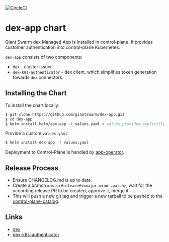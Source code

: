 [![CircleCI](https://circleci.com/gh/giantswarm/dex-app.svg?style=shield&circle-token=7552290f91277c20801ee5bf7ff8c754a9f59d6d)](https://circleci.com/gh/giantswarm/dex-app)

# dex-app chart

Giant Swarm dex Managed App is installed in control-plane.
It provides customer authentication into control-plane Kubernetes.

`dex-app` consists of two components:
  - `dex` - cluster issuer
  - `dex-k8s-authenticator` - dex client, which simplifies token generation towards `dex` connectors.

## Installing the Chart

To install the chart locally:

```bash
$ git clone https://github.com/giantswarm/dex-app.git
$ cd dex-app
$ helm install helm/dex-app -f values.yaml # values provided explicitly
```

Provide a custom `values.yaml`:

```bash
$ helm install dex-app -f values.yaml
```

Deployment to Control-Plane is handled by [app-operator](https://github.com/giantswarm/app-operator).

## Release Process

* Ensure CHANGELOG.md is up to date.
* Create a branch `master#release#v<major.minor.patch>`, wait for the according release PR to be created, approve it, merge it.
* This will push a new git tag and trigger a new tarball to be pushed to the
[control-plane-catalog](https://github.com/giantswarm/control-plane-catalog).

## Links

- [dex](https://github.com/dexidp/dex)
- [dex-k8s-authenticator](https://github.com/mintel/dex-k8s-authenticator)
